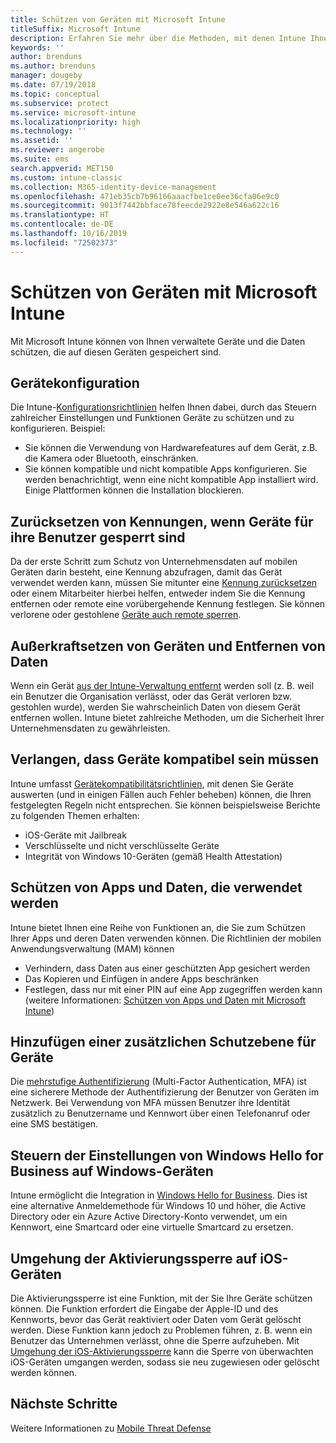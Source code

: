 ```yaml
---
title: Schützen von Geräten mit Microsoft Intune
titleSuffix: Microsoft Intune
description: Erfahren Sie mehr über die Methoden, mit denen Intune Ihnen helfen kann, Ihre Geräte vor nicht autorisiertem Zugriff und anderen Bedrohungen zu schützen.
keywords: ''
author: brenduns
ms.author: brenduns
manager: dougeby
ms.date: 07/19/2018
ms.topic: conceptual
ms.subservice: protect
ms.service: microsoft-intune
ms.localizationpriority: high
ms.technology: ''
ms.assetid: ''
ms.reviewer: angerobe
ms.suite: ems
search.appverid: MET150
ms.custom: intune-classic
ms.collection: M365-identity-device-management
ms.openlocfilehash: 471eb35cb7b96166aaacfbe1ce0ee36cfa06e9c0
ms.sourcegitcommit: 9013f7442bbface78feecde2922e8e546a622c16
ms.translationtype: HT
ms.contentlocale: de-DE
ms.lasthandoff: 10/16/2019
ms.locfileid: "72502373"
---
```

# <a name="protect-devices-with-microsoft-intune"></a>Schützen von Geräten mit Microsoft Intune

Mit Microsoft Intune können von Ihnen verwaltete Geräte und die Daten schützen, die auf diesen Geräten gespeichert sind.

## <a name="device-configuration"></a>Gerätekonfiguration
Die Intune-[Konfigurationsrichtlinien](../configuration/device-profiles.md) helfen Ihnen dabei, durch das Steuern zahlreicher Einstellungen und Funktionen Geräte zu schützen und zu konfigurieren. Beispiel:

- Sie können die Verwendung von Hardwarefeatures auf dem Gerät, z.B. die Kamera oder Bluetooth, einschränken.
- Sie können kompatible und nicht kompatible Apps konfigurieren. Sie werden benachrichtigt, wenn eine nicht kompatible App installiert wird. Einige Plattformen können die Installation blockieren.

## <a name="reset-passcodes-when-users-are-locked-out-of-their-devices"></a>Zurücksetzen von Kennungen, wenn Geräte für ihre Benutzer gesperrt sind
Da der erste Schritt zum Schutz von Unternehmensdaten auf mobilen Geräten darin besteht, eine Kennung abzufragen, damit das Gerät verwendet werden kann, müssen Sie mitunter eine [Kennung zurücksetzen](../remote-actions/device-passcode-reset.md) oder einem Mitarbeiter hierbei helfen, entweder indem Sie die Kennung entfernen oder remote eine vorübergehende Kennung festlegen. Sie können verlorene oder gestohlene [Geräte auch remote sperren](../remote-actions/device-remote-lock.md).

## <a name="retire-devices-and-remove-data"></a>Außerkraftsetzen von Geräten und Entfernen von Daten
Wenn ein Gerät [aus der Intune-Verwaltung entfernt](../remote-actions/devices-wipe.md) werden soll (z. B. weil ein Benutzer die Organisation verlässt, oder das Gerät verloren bzw. gestohlen wurde), werden Sie wahrscheinlich Daten von diesem Gerät entfernen wollen. Intune bietet zahlreiche Methoden, um die Sicherheit Ihrer Unternehmensdaten zu gewährleisten.

## <a name="require-devices-to-be-compliant"></a>Verlangen, dass Geräte kompatibel sein müssen
Intune umfasst [Gerätekompatibilitätsrichtlinien](device-compliance-get-started.md), mit denen Sie Geräte auswerten (und in einigen Fällen auch Fehler beheben) können, die Ihren festgelegten Regeln nicht entsprechen. Sie können beispielsweise Berichte zu folgenden Themen erhalten:
- iOS-Geräte mit Jailbreak
- Verschlüsselte und nicht verschlüsselte Geräte
- Integrität von Windows 10-Geräten (gemäß Health Attestation)

## <a name="protect-apps-and-the-data-they-use"></a>Schützen von Apps und Daten, die verwendet werden
Intune bietet Ihnen eine Reihe von Funktionen an, die Sie zum Schützen Ihrer Apps und deren Daten verwenden können. Die Richtlinien der mobilen Anwendungsverwaltung (MAM) können
- Verhindern, dass Daten aus einer geschützten App gesichert werden
- Das Kopieren und Einfügen in andere Apps beschränken
- Festlegen, dass nur mit einer PIN auf eine App zugegriffen werden kann (weitere Informationen: [Schützen von Apps und Daten mit Microsoft Intune](../apps/app-protection-policy.md))

## <a name="add-an-additional-layer-of-protection-to-devices"></a>Hinzufügen einer zusätzlichen Schutzebene für Geräte
Die [mehrstufige Authentifizierung](../enrollment/multi-factor-authentication.md) (Multi-Factor Authentication, MFA) ist eine sicherere Methode der Authentifizierung der Benutzer von Geräten im Netzwerk.  Bei Verwendung von MFA müssen Benutzer ihre Identität zusätzlich zu Benutzername und Kennwort über einen Telefonanruf oder eine SMS bestätigen.

## <a name="control-windows-hello-for-business-settings-on-windows-devices"></a>Steuern der Einstellungen von Windows Hello for Business auf Windows-Geräten
Intune ermöglicht die Integration in [Windows Hello for Business](windows-hello.md). Dies ist eine alternative Anmeldemethode für Windows 10 und höher, die Active Directory oder ein Azure Active Directory-Konto verwendet, um ein Kennwort, eine Smartcard oder eine virtuelle Smartcard zu ersetzen.

## <a name="bypass-activation-lock-on-ios-devices"></a>Umgehung der Aktivierungssperre auf iOS-Geräten
Die Aktivierungssperre ist eine Funktion, mit der Sie Ihre Geräte schützen können. Die Funktion erfordert die Eingabe der Apple-ID und des Kennworts, bevor das Gerät reaktiviert oder Daten vom Gerät gelöscht werden. Diese Funktion kann jedoch zu Problemen führen, z. B. wenn ein Benutzer das Unternehmen verlässt, ohne die Sperre aufzuheben. Mit [Umgehung der iOS-Aktivierungssperre](../remote-actions/device-activation-lock-bypass.md) kann die Sperre von überwachten iOS-Geräten umgangen werden, sodass sie neu zugewiesen oder gelöscht werden können.

## <a name="next-steps"></a>Nächste Schritte

Weitere Informationen zu [Mobile Threat Defense](mobile-threat-defense.md)

